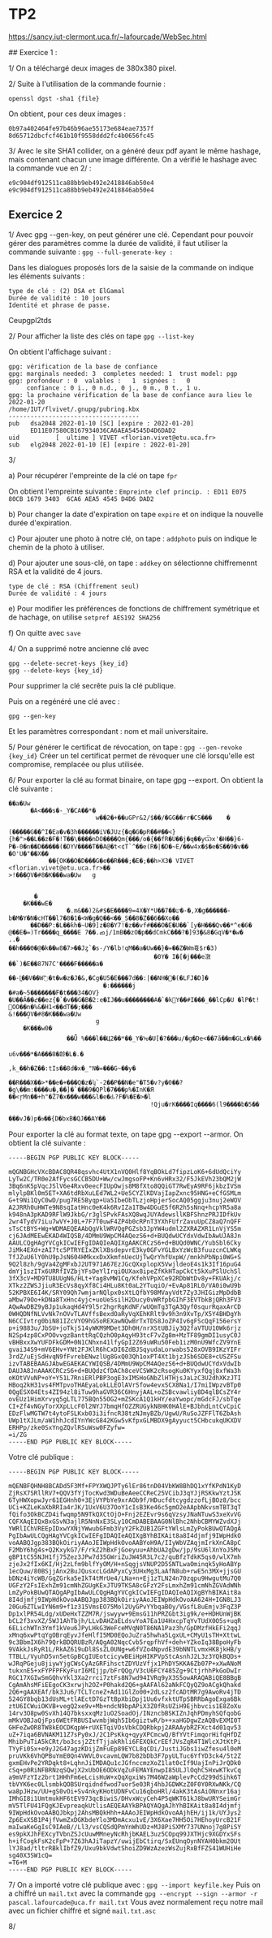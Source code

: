 # TP2

https://sancy.iut-clermont.uca.fr/~lafourcade/WebSec.html

## Exercice 1 :

1/ On a téléchargé deux images de 380x380 pixel.

2/ Suite à l'utilisation de la commande fournie :
```
openssl dgst -sha1 {file}
```

On obtient, pour ces deux images :
```
0b97a402464fe97b46b96ae55173e684eae7357f
8d65712dbcfcf461b10f9558ddd2fc4b0656fc45
```

3/ Avec le site SHA1 collider, on a généré deux pdf ayant le même hashage, mais contenant chacun une image différente.
On a vérifié le hashage avec la commande vue en 2/ :
```
e9c904df912511ca88bb9eb492e2418846ab50e4
e9c904df912511ca88bb9eb492e2418846ab50e4
```
## Exercice 2

1/ Avec gpg --gen-key, on peut générer une clé. Cependant pour pouvoir gérer des paramètres comme la durée de validité, il faut utiliser la commande suivante :
```gpg --full-generate-key :```

Dans les dialogues proposés lors de la saisie de la commande on indique les éléments suivants :

```
type de clé : (2) DSA et ElGamal
Durée de validité : 10 jours
Identité et phrase de passe.
```
Ceupgpl2tds

2/ Pour afficher la liste des clés on tape ```gpg --list-key```

On obtient l'affichage suivant :
```
gpg: vérification de la base de confiance
gpg: marginals needed: 3  completes needed: 1  trust model: pgp
gpg: profondeur : 0  valables :   1  signées :   0
     confiance : 0 i., 0 n.d., 0 j., 0 m., 0 t., 1 u.
gpg: la prochaine vérification de la base de confiance aura lieu le 2022-01-20
/home/IUT/flvivet/.gnupg/pubring.kbx
------------------------------------
pub   dsa2048 2022-01-10 [SC] [expire : 2022-01-20]
      ED11E07580CB167934036CA6AEA54545D4D6DAD2
uid          [  ultime ] VIVET <florian.vivet@etu.uca.fr>
sub   elg2048 2022-01-10 [E] [expire : 2022-01-20]
```

3/

a) Pour récupérer l'empreinte de la clé on tape ```fpr```

On obtient l'empreinte suivante :
```Empreinte clef princip. : ED11 E075 80CB 1679 3403  6CA6 AEA5 4545 D4D6 DAD2```

b) Pour changer la date d'expiration on tape ```expire``` et on indique la nouvelle durée d'expiration.

c) Pour ajouter une photo à notre clé, on tape : ```addphoto``` puis on indique le chemin de la photo à utiliser.

d) Pour ajouter une sous-clé, on tape : ```addkey``` on sélectionne chiffremennt RSA et la validité de 4 jours.
```
type de clé : RSA (Chiffrement seul)
Durée de validité : 4 jours
```

e) Pour modifier les préférences de fonctions de chiffrement symétrique et de hachage, on utilise ```setpref AES192 SHA256```

f) On quitte avec ```save```

4/ On a supprimé notre ancienne clé avec 
```
gpg --delete-secret-keys {key_id}
gpg --delete-keys {key_id}
```
Pour supprimer la clé secrête puis la clé publique.

Puis on a regénéré une clé avec :
```
gpg --gen-key 
```
Et les paramètres correspondant : nom et mail universitaire.

5/ Pour générer le certificat de révocation, on tape : ```gpg --gen-revoke {key_id}```
Créer un tel certificat permet de révoquer une clé lorsqu'elle est compromise, remplacée ou plus utilisée.

6/ Pour exporter la clé au format binaire, on tape gpg --export. On obtient la clé suivante :

```
��a�Uw
      �A<���s�-_Y�CA��*�
                        w��2�+��uGPr&2/$��/�GG��rr�CS���	�
                                                                 (�����G��^I�Ea�v�3h������iV�JUz{�q�G�pR��#��<}{h�">��L��z�F�!T��\����nDO����Qm{���/o�{��fR�U��j�q��yѾx'�H��}6-P�-0�n��D�����(�DYV����T��A@�t<¢T`^��e(R�|�D�~E/��w4x�$�e�S��9�v��
�O'U�"��X��
           ��{OK��O�D��݅�G�e��R���;�E�;��h>X3� VIVET <florian.vivet@etu.uca.fr>��
>!���̙OV�#8�K���wa�Uw	g
                         	
	
       �
	�K���wE�
                �.m&��)2&#$�E����9=4X�Y*U��ש��7�-�,X�g������-b�M�Y�N�cHT��l7�8�1�<W�g�Q��<��_S��8�Z��6��Xo��
      ��D��P:�L��ƙh�~U�9]z�8�Y7!�z��vf#���O�E�U��`[y�H���Qv��*^e�6�
@��E�=)Tr����q_����E 7��.ߘj/1mB��zO�p��dCmkC�̾��?�]93ٕ�&8�GqV�*�w�
..�
��h���Ө�@�k��w8�7>��Jȥ`�s-/Y�lb!qM��a�Uw��}�=��Z�Wm휷$r�3)
                                        �0Y� I�[�j���e潡��`)�E��87N7C'����F�����a�
                                                                                  ��-[͓��V��W߰�t�w�z�J�&,�Cg�U5�E���7d��:|��NH�׌�(�LFJ�D]�
                          �:������j	
�#a�~5�������ۖF�t���34�OV}�U��Ă��߄��ez{�`�v��G�B�2:e�IJ��u��������A�`�k޷Y��#I���_��lCp�U �lP�t!֌OO��ո�%&�H1<��dT��;���
&!���̙OV�#8�K���wa�Uw
                    	g
	�K���w0�
                ��Ǖ	%���l��Ц2��*��_Y�ᠣ�U[�?���u/�g�De<��7ă��m�GLx�%��
                                                                         u6v�̔��*�A���8�龄�L�.�
                                                                                             ,k_��h�Z��:tIs��8d�x�_"N�=���G~��y�
                                  ��R���X��>*��e�+���Q�z�ʮ`-2��P��N�e"�T5�v?y�0��?�g\��m:����u�,��]�`�ۚ��9�QPl�7���p%�InK�Я
��<ŗMn��+h"�Ž7�x���w���&l�e�ԃ?F�%�E�>�l
                                       !Qju�rK����Iq����6(l9����b�5��
                                                                     ���vܺJ�)p�ϧ��{D�bxB�QJ��AY��

```
Pour exporter la clé au format texte, on tape gpg --export --armor. On obtient la clé suivante :

```
-----BEGIN PGP PUBLIC KEY BLOCK-----

mQGNBGHcVXcBDAC8QR48qsvhc4UtX1nVQ0Hlf8YqBOkLd7fipzLoK6+6dUdQciYy
LyTw2C/TR0e2AfFycsGCCB5DU+Ww/cwJmgsoFP+Kn6vHRx32/F5JkEVh23bQM2jW
3Bq6nK5pVqcJSlV6e4Rxv0eecFIUpOwjs8M8fXto8QQiGT7RwEyA9RF6jkbzIVSm
mlylpBKl0m5ET+XA6tdRbXuLEd7WL2+Ue5CYZlKDVajIapZxnc95HNG+eCfGSMLm
G+t9Ni1QyC0wD/pug7RE5Byqp+Ua5IbeObTLzjoHpjerSocAQ05ggju3nuj2eWOV
A2JRRh0uHWTe9N8sqIatHnc0eK4k6RvIZa1TBw4DGuE5f6R2h5sNnq+hcpYR5a8a
k948nA3pKAD9RFlW9JkbG/r3glSPvkFAsXQ8wqJUYAdewsllKBFShnzPRJIDfkUv
2wr4TydV7iLu7wVY+J0L+7F7T0uwF4ZP4b0cRPnT3YXhFUfrZavuUpCZ8aQ7nQFF
sTsCtBYS+Wg+WDMAEQEAAbQgVklWRVQgPGZsb3JpYW4udml2ZXRAZXR1LnVjYS5m
cj6JAdMEEwEKAD4WIQSB/4DMmU9WpCM4AQezS6+d+BUQdwUCYdxVdwIbAwUJA8Jn
AAULCQgHAgYVCgkICwIEFgIDAQIeAQIXgAAKCRCzS6+d+BUQd0WNC/YubSbl6Cky
JiMk4EXd+zAI7tc5PTRYEIxZKlXBsdepvrE3ky0GFvYGLBxYzWcB3fuuzcnCLWKq
TfJZuU6lY0hU9pJsN604HMkxxDxXkmfnUecUjTwQrYhfUxpW//mnkhPbNpi0WG+S
9Q2l8zh/9gVa4ZgMFxbJ2UT971A67EzJGcQXxplopX5VwjldeoE4s1k3If16puG4
dmYj1szITx6URRfIVZbjYFsDeYlIrqiOUXax8ipeZfKkHTapCkCt5kXuPSlUchSl
3fX3cV+MD9TU8UUgN6/HLt+Yag8vMW1Cq/KfehVPpXCe92RDbWtDv8y+FKUAkj/c
XTkz2ZWSJjiuR3EcVs8qyXf8Ci4HLu8Kt0aL2YTuqiO/+EvAp81RL0/VA0i0wU9b
52KPBXE6I4K/SRY09Qh7wmjarNQlpx0sXtLQfbY98MVayVdt7Zy3JHIGizMpDdbB
aMbw79Oo+kDNa8TxHnc4yjc+uoUeSsilH2Ducy0vWRfpbGIhF3EVTbkBjQRh3FV3
AQwAwDBZ9yBJp1ukaqHd4Y9l5r2hgrRgKdNF/wUQmTg3TgA3Qyf0squrRqaxArCD
0WHQDNfNLVvNk7nOVvTLAVffsBexdOaRyVqXEhKRlt9v9h3n9XvTp/X5Y4BHDgYh
N6CCIvtrg0biN81IZcVYO9hGSoREXawNQwBrTxTDS8JoZP4Iv6gFScQqF156ersY
p+i9883u/JbSU+joTkjS14yWKM9MDet3Dh0H/nrXStUBJiy3Q2faVTUU10Wk6rjz
N2Sp4zp8CxPOOvvgzBanttRqCQzhO0pAqyH93tcF7vZg8m+MzTF89gmDI1usyC0J
vBHBxxXwYUFDFkGDM+0N1CNhxn41lfyGpI2Z69uWRu50Feb1izM0nU9WfcZV9YnE
gvai34S9+mV6EHv+YNt2FJKlR6hCxDI6ZdBJSqyudaLorwabs528xOVB9IKzYIFr
3rdZ/uEjSdHvqN9fFvrebENwzlUg8GxQ03Qh1oxPT4Xt1bjzJSb6SDE8+cUSZFSu
izvTABEBAAGJAbwEGAEKACYWIQSB/4DMmU9WpCM4AQezS6+d+BUQdwUCYdxVdwIb
DAUJA8JnAAAKCRCzS6+d+BUQdzCfDACh8ceVCSWK2cRsogKu0KYyxfQqj8xfWa3h
oKOtVVuNP+oY+Y51L7RniERlPBP3ogE3xIMSHoGNbZlHTHjsJaLzC3U2dhXKzJTI
HBoq2kH31vs4FMTpvoTHAEyaLokLLEOlAVrSfow4evxSCX8Na1/I7miIWpzvBTp0
0QgESXO4Ets4ZI94zl8iTuw9haGVR36C6HnyjAAL+oZSBcvawliy8D4qlBCsZY4r
ovEUz1HimXrvyq5gLTL775BQn55OG2+mZSKcA1Q1kHY/eaYwopc/mGdcFJ/sbTqe
CI+Zf4vNGyTorXXpLLcF0l2NYJ7bmqHfOZZRUGykN8HK0HAlE+BJbhdLntCvCpiC
EDzFlwMGTW7t4ytoFSLKxb03i3ifncR38tzNJmyBZb/UgwU/RuSoJZFFlT6ZbAsh
UWp1tXJLm/aW1hhJcdIYnYWcG842KGw5vKfpxGLMBDX9gAyyuct5CHbcukqUKXDV
ERHPp/zke0SxYngZQvlRSuWsw0FZyfw=
=i/ZG
-----END PGP PUBLIC KEY BLOCK-----
```

Votre clé publique :
```
-----BEGIN PGP PUBLIC KEY BLOCK-----

mQENBFQHNH8BCADd5F3Mf+FPYXWQJPTy6lEr86tnD04VbKW8BhDQ1xYfKPdN1KyD
ZjRsX7SRllRV7+QQV3fYjTocKwd3WDuBeAeeCCReC25VCibJ3qYJjRSKkwYztJSK
6TyHWXopwJyr61EGHnh0+3EjVYPbYe9xrAOb9f/HDucfdtcygdzzofLjBOz8/bcc
UCi+KZLeKaXbRRIa4rJK/1UxV6U37OoY1cIsB3Ke46c5gmO2eAApbNkvsmTBT3qT
fQifo3OkBCZD4ifwqmp5N9TkQXCtOjO+Fnj2EZEvr9s6qVzsyJNaNTuwS3xeXvVG
CQFXAqEIQxBxGSvN3ajlR5NnNxE3SLy10CmDABEBAAG0NlBhc2NhbCBMYWZvdXJj
YWRlIChVREEpIDxwYXNjYWwubGFmb3VyY2FkZUB1ZGFtYWlsLmZyPokBUwQTAQgA
PgIbAwULCQgHAgYVCgkICwIEFgIDAQIeAQIXgBYhBIKAit8a8I4djmfj9IWpHdkO
voAABQJgp383BQkOiriyAAoJEIWpHdkOvoAABYoH9A/IIyWbVZAqjmIrkXnCA8pC
F2MbY6hg4s+Q2KxykG7/F/rkZ2hBxFjGoeyuu+AhbUA2gDw/jp/9sU6lXnYoJ5Mv
gBP1tC55NJH1fj75Zez3JPw7d35GWriZuJW45R3L7c2/quBfzTdkK5qs0/wlX7mh
zjeJx2fIx6KI/Hj2zLfm9blfYyOM/H+nSqgjsVNUP2D5SNTLwaOminqk5yHoABYp
1ecQuw/80BSjjAnx2BuJQusxcLGdAPyxCy3UHxMg3LaAfN8ub+rwE5n3MX+jjsGU
bDNz4iYcWB/GqZGrka5eIkT4tMrUe4/LNa+n+Ej1zTLN24n70zqpu9HwgutMu7Q0
UGFzY2FsIExhZm91cmNhZGUgKExJTU9TKSA8cGFzY2FsLmxhZm91cmNhZGVAdWNh
LmZyPokBUwQTAQgAPgIbAwULCQgHAgYVCgkICwIEFgIDAQIeAQIXgBYhBIKAit8a
8I4djmfj9IWpHdkOvoAABQJgp383BQkOiriyAAoJEIWpHdkOvoAA624H+IGN8LJ3
20Gu6ZTLwIYN6m9+f1z315VmsEO75Mol2UyGPvYYbqaBOy/VGsfL8uEmjv3FqZ3P
Dp1xlPR54Ldg/xUDeHxTZZM7R/jswyyw+9EmsG11hPRZGbt3ig9k/e+HDHUnWjBK
bCL2f3xvXZ/5WJ1AhTbjh/LLvDAHZaELdsvYoA7Ea1U4HxcpTqYvTUdX0O5s+uqR
6ELichWTn3Ymf1kVeu6JPyLHkG3WeFceMVqN0T86NA1Paz3h/GpDMzfHkEFi2qqJ
xMnq6xwPtqYgOBrqEyvJfeHlfI5MD0EQoJuZra5hwha5LgxUL+CMyU1sTH+XttwL
9c3BbmIX6h79QrkBDQRUBzR/AQgA02NqcCvb5rqpfhVf+deh+YZkoIq38BpoHyFb
9VAkkJsRyR1L/RkAZ619uDl8SsZL0UNg+w6fVZo4NpvdE39bNNTLvmxHK8jkHB/y
TTBLL/VyuhD5vn5etGpBCgIUEotcicywBEiHpHIKPVpStcAsnhJ2L3z3YQkBQDs+
wJRqPGeju8jiywYjgCWsCyAzGRFihsctZDYUzVfjx1PhDY5KKA6Zb07P+xXwANoM
tukxnE5+xFYPFPFKyFurI6MIjjp/bFrQQg/V3cU6FCY485Zg+9CtjrhhPkGoDwIr
RGC17XGIwSmGQhvYkl3Xa2rrci7ztFs8N7wd94IVRq9yX3S5owARAQABiQE8BBgB
CgAmAhsMFiEEgoCK3xrwjh2OZ+P0hakd2Q6+gAAFAl62aNkFCQyQZ9oACgkQhakd
2Q6+gAAXEAf/bk3Ju6/TCLTcneZ+Ad11GlZo00+2dLsz2fcADtMR7g9AwoRv4jTD
524GY8bqb13dUsML+tlAEctD7GzTtBpXbiDpj1Uu6vfxktUTpSBRRbAgoExga6Bk
ztU6ICWuiOKVB+vegQ2xe9v+Mb+ndcN9bpAPiX3Z0fRsUZiH9Ejhbvcis1E8ZoXu
14rv3O8pw0SvXh14Q7bksxxqMz1uO2SoadOj/INzncbBSKIZnJqhPDmyhSQfqobG
mMkVOBJaQjFps6WEtFRBUSIwvmbjWqh5Ib6giztwR/b++xaHGDgwZzAQBvEXMI0T
GHFeZwOR8TW8kEOCDKqpW+rUXETqiVOsVbkCDQRbkpj2ARAAybRZFXct4d01qv53
uZ+7iqa6BVNAKM11Z7sPy0xJ/2C1PsKkq+qyyXPCmcwQ/BfYVtFimqorHifqHfDZ
MhibPuTiA5kCRt/bo3csj2ZtfTjjakRhli6FEXQkCrEEfJVsZqR4T1WlcXJtKtPi
TYyFi0Sx+e9yJ2G47agzKDijZmFuEp89EYCL8qCDi/JustiJGbs1iwZfesu4l0eM
pruVKk6VhQPBuYmE0Qn4VWVL0vcavmLQW7b82bDb3F7pyULTuc6YfYD3ck4/5t2Z
gxmEHvPe2YRDqkt8+LqhnJiIMDAQu1cJGfnccmzXoZ1lat0cIf9UajInPiJrQDk0
cSq+p0RiNFBRNzqSQwjX2xUbOE6ODkVqZuFEMAYEnwpI85ULJlOqhC5HxwKTkvCq
a9mVFzYIz2brt1HHhFm6eLcisHuW+xQqXgxiWs7M46W2aWplevPcCd299dSihk6T
tbVYK6ec0LlsmbkQOBSUrqidndfwod7uor5e03Rj4hbJGDWKzZ0F0Y0RXwNKk/CQ
wa8pJHzw/UU+gS0vOi+Sv4nkyKHotUDNFvCu16qboHRl/4akK3tAsAiONnxr16aj
IMhGI8i1UmtmukHF6tEV973qcBiwiS/DHvxWcyCeh4P5qWKT61kJ8bwURYSeimGr
mV5TlFU41FQgKJEvpreaqkUtlisAEQEAAYkBPAQYAQgAJhYhBIKAit8a8I4djmfj
9IWpHdkOvoAABQJbkpj2AhsMBQkHhh+AAAoJEIWpHdkOvoAAjhEH/ij1k/UYJys2
Zp6ExXSB1P4jfVwmZxDGKbdeYlo3MDmAcxu1vE/3X6Xae7HH5Oi7HEhoyUrcB21F
maIwaKeGgIsC9IAeB//Ll3/vsCQSdQPmYnWhUDz+MJ8PiSXMY737UNnoj7g8PiSY
es9pkXJhFEXcyTVbnZSJcUuwMMneyNcRhjbKAEL3uz5COpq99JXTHjc9XGDYxSFs
h+ifCogkFsK2cFpP+7Z63hAJiTapzY/uwijEbCtirq/SxEUnqOynNYAH0bkm2OUt
lYJ8ad/tltrRBklIbfZ9/Uxu9bkVdwtShoiZD9WzAzezWsZujRxBfFZS41WUHiHe
sg40X3SW1cQ=
=T6+M
-----END PGP PUBLIC KEY BLOCK-----
```
7/
On a importé votre clé publique avec : ```gpg --import keyfile.key```
Puis on a chiffré un ```mail.txt``` avec la commande ```gpg --encrypt --sign --armor -r pascal.lafourcade@uca.fr mail.txt```
Vous avez normalement reçu notre mail avec un fichier chiffré et signé ```mail.txt.asc```

8/
